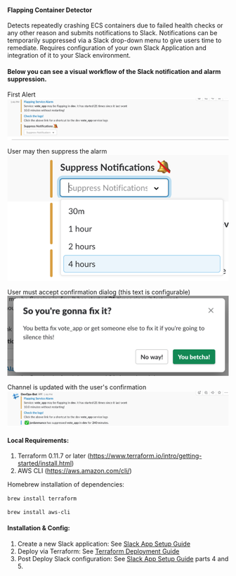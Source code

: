 #### Flapping Container Detector

Detects repeatedly crashing ECS containers due to failed health checks or any other reason and submits notifications to 
Slack. Notifications can be temporarily suppressed via a Slack drop-down menu to give users time to remediate. Requires 
configuration of your own Slack Application and integration of it to your Slack environment.

#### Below you can see a visual workflow of the Slack notification and alarm suppression.

First Alert
![Alarm Notification](/docs/images/FlappingAlarm.png?raw=true "Alarm Notification")

User may then suppress the alarm
![Suppression Options](/docs/images/SuppressDropdown.png?raw=true "Suppression Options")

User must accept confirmation dialog (this text is configurable)
![Confirmation](/docs/images/ConfirmationModal.png?raw=true "Confirmation")

Channel is updated with the user's confirmation
![Updated Alarm](/docs/images/AlarmAfterSuppression.png?raw=true "Updated Alarm")


#### Local Requirements:
1) Terraform 0.11.7 or later (https://www.terraform.io/intro/getting-started/install.html)
2) AWS CLI (https://aws.amazon.com/cli/)


Homebrew installation of dependencies:

`brew install terraform`

`brew install aws-cli`


#### Installation & Config:

1) Create a new Slack application: See [Slack App Setup Guide](/docs/slack_app_setup.md "Slack App Setup Guide")
2) Deploy via Terraform: See [Terraform Deployment Guide](/docs/deployment_guide.md "Terraform Deployment Guide")
3) Post Deploy Slack configuration: See [Slack App Setup Guide](/docs/slack_app_setup.md "Slack App Setup Guide") parts 4 and 5.